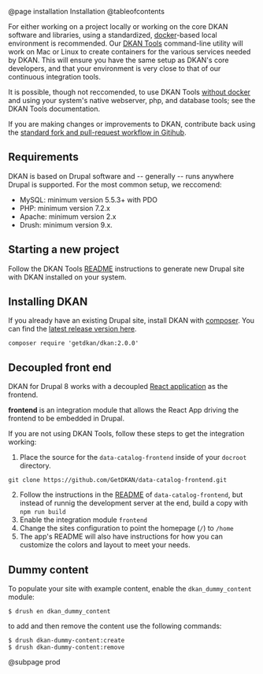 @page installation Installation
@tableofcontents

For either working on a project locally or working on the core DKAN software and libraries, using a standardized, [docker](https://www.docker.com/)-based local environment is recommended. Our [DKAN Tools](https://github.com/getdkan/dkan-tools) command-line utility will work on Mac or Linux to create containers for the various services needed by DKAN. This will ensure you have the same setup as DKAN's core developers, and that your environment is very close to that of our continuous integration tools.

It is possible, though not reccomended, to use DKAN Tools [without docker](https://github.com/GetDKAN/dkan-tools/tree/master#running-without-docker) and using your system's native webserver, php, and database tools; see the DKAN Tools documentation.

If you are making changes or improvements to DKAN, contribute back using the [standard fork and pull-request workflow in Gitihub](https://help.github.com/categories/collaborating-with-issues-and-pull-requests/).

## Requirements

DKAN is based on Drupal software and -- generally -- runs anywhere Drupal is supported. For the most common setup, we reccomend:

-  MySQL: minimum version 5.5.3+ with PDO
-  PHP: minimum version 7.2.x
-  Apache: minimum version 2.x
-  Drush: minimum version 9.x.

## Starting a new project

Follow the DKAN Tools [README](https://github.com/getdkan/dkan-tools) instructions to generate new Drupal site with DKAN installed on your system.

## Installing DKAN

If you already have an existing Drupal site, install DKAN with [composer](https://www.drupal.org/node/2718229). You can find the [latest release version here](https://github.com/GetDKAN/dkan/releases).

```
composer require 'getdkan/dkan:2.0.0'
```


## Decoupled front end

 DKAN for Drupal 8 works with a decoupled [React application](https://github.com/GetDKAN/data-catalog-frontend) as the frontend.

 **frontend** is an integration module that allows the React App driving the frontend to be embedded in Drupal.

 If you are not using DKAN Tools, follow these steps to get the integration working:
 1. Place the source for the ``data-catalog-frontend`` inside of your ``docroot`` directory.

```
git clone https://github.com/GetDKAN/data-catalog-frontend.git
```

 2. Follow the instructions in the [README](https://github.com/GetDKAN/data-catalog-frontend) of ``data-catalog-frontend``, but instead of runnig the development server at the end, build a copy with ``npm run build``
 3. Enable the integration module ``frontend``
 4. Change the sites configuration to point the homepage (``/``) to ``/home``
 5. The app's README will also have instructions for how you can customize the colors and layout to meet your needs.

## Dummy content

To populate your site with example content, enable the ``dkan_dummy_content`` module:

```
$ drush en dkan_dummy_content
```

to add and then remove the content use the following commands:

```
$ drush dkan-dummy-content:create
$ drush dkan-dummy-content:remove
```

@subpage prod
